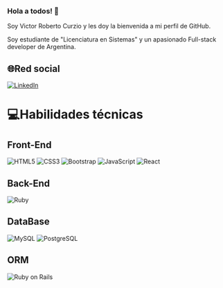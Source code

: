 ### Hola a todos! 👋 

Soy Victor Roberto Curzio y les doy la bienvenida a mi perfil de GitHub.

Soy estudiante de "Licenciatura en Sistemas" y un apasionado Full-stack developer de Argentina.

## 🌐Red social
[![LinkedIn](https://img.shields.io/badge/LinkedIn-%230077B5.svg?logo=linkedin&logoColor=white)](https://www.linkedin.com/in/victor-roberto-curzio/)

# 💻Habilidades técnicas

## Front-End

![HTML5](https://img.shields.io/badge/Html5-%23E34F26?logo=Html5&logoColor=white) ![CSS3](https://img.shields.io/badge/Css3-%231572B6?logo=Css3&logoColor=white) ![Bootstrap](https://img.shields.io/badge/Bootstrap-%23563D7C?logo=Bootstrap&logoColor=white) ![JavaScript](https://img.shields.io/badge/Javascript-%23323330?logo=Javascript&logoColor=%23F7DF1E) ![React](https://img.shields.io/badge/React-%2320232a?logo=React&logoColor=%2361DAFB)

## Back-End

![Ruby](https://img.shields.io/badge/Ruby-%23CC0000?logo=Ruby&logoColor=white) 

## DataBase

![MySQL](https://img.shields.io/badge/Mysql-%2300f?logo=Mysql&logoColor=white) ![PostgreSQL](https://img.shields.io/badge/PostgreSQL-316192?style=for-the-badge&logo=postgresql&logoColor=white)

## ORM

![Ruby on Rails](https://img.shields.io/badge/Ruby%20on%20Rails-%23CC0000?logo=Ruby-on-Rails&logoColor=white)
